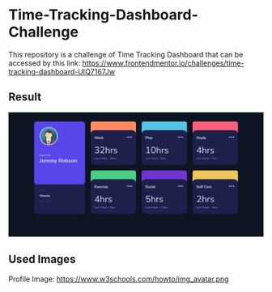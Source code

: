 # Time-Tracking-Dashboard-Challenge
This repository is a challenge of Time Tracking Dashboard that can be accessed by this link: https://www.frontendmentor.io/challenges/time-tracking-dashboard-UIQ7167Jw

## Result
![screenshot](./screenshot.png)

## Used Images
Profile Image: https://www.w3schools.com/howto/img_avatar.png